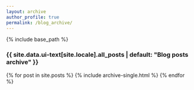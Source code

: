```yaml
---
layout: archive
author_profile: true
permalink: /blog_archive/
---
```


{% include base_path %}

<h3 class="archive__subtitle">{{ site.data.ui-text[site.locale].all_posts | default: "Blog posts archive" }}</h3>

{% for post in site.posts %}
  {% include archive-single.html %}
{% endfor %}
